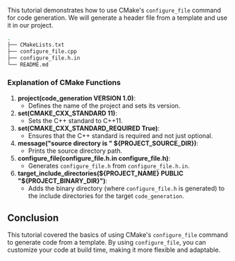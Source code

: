 This tutorial demonstrates how to use CMake's `configure_file` command for code generation. We will generate a header file from a template and use it in our project.

```bash
.
├── CMakeLists.txt
├── configure_file.cpp
├── configure_file.h.in
└── README.md
```

### Explanation of CMake Functions

1. **project(code_generation VERSION 1.0)**:
    - Defines the name of the project and sets its version.
2. **set(CMAKE_CXX_STANDARD 11)**:
    - Sets the C++ standard to C++11.
3. **set(CMAKE_CXX_STANDARD_REQUIRED True)**:
    - Ensures that the C++ standard is required and not just optional.
4. **message("source directory is " ${PROJECT_SOURCE_DIR})**:
    - Prints the source directory path.
5. **configure_file(configure_file.h.in configure_file.h)**:
    - Generates `configure_file.h` from `configure_file.h.in`.
6. **target_include_directories(${PROJECT_NAME} PUBLIC "${PROJECT_BINARY_DIR}")**:
    - Adds the binary directory (where `configure_file.h` is generated) to the include directories for the target `code_generation`.

## Conclusion

This tutorial covered the basics of using CMake's `configure_file` command to generate code from a template. By using `configure_file`, you can customize your code at build time, making it more flexible and adaptable.
